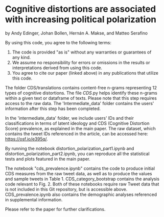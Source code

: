 # Cognitive distortions are associated with increasing political polarization
by Andy Edinger, Johan Bollen, Hernán A. Makse, and Matteo Serafino

By using this code, you agree to the following terms:

1) The code is provided "as is" without any warranties or guarantees of any kind.
2) We assume no responsibility for errors or omissions in the results or interpretations derived from using this code.
3) You agree to cite our paper (linked above) in any publications that utilize this code.

The folder CDS/translations contains content-free n-grams representing 12 types of cognitive distortions. The file _CDS_.py helps identify these n-grams within a given text or dataframe of texts.  Please note that this step requires access to the raw data. The 'Intermediate_data' folder contains the users' information after this step has been completed.

In the 'intermediate_data' folder, we include users' IDs and their classifications in terms of latent ideology and CDS (Cognitive Distortion Score) prevalence, as explained in the main paper. The raw dataset, which contains the tweet IDs referenced in the article, can be accessed here: https://osf.io/e395q/.

By running the notebook distortion_polarization_part1.ipynb and distortion_polarization_part2.ipynb, you can reproduce all the statistical tests and plots featured in the main paper.

The notebook "cds_prevalence.ipynb" contains the code to produce initial CDS measures from the raw tweet data, as well as to produce the values and sample tweets in Table 1. CDS_category_bootstrap contains the analysis code relevant to Fig. 2. Both of these notebooks require raw Tweet data that is not included in this Git repository, but is accessible above. CDS_prevalence.ipynb also contains the demographic analyses referenced in supplemental information.

Please refer to the paper for further clarifications. 
